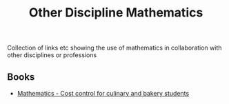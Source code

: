 ﻿---
backlinks:
- title: Teaching Mathematics
  url: /sense/Teaching/Mathematics/teaching-mathematics.html
tags: mathematics, teaching-mathematics
title: Other Discipline Mathematics
type: index
---
Collection of links etc showing the use of mathematics in collaboration with other disciplines or professions

## Books

- [Mathematics - Cost control for culinary and bakery students](https://openwa.pressbooks.pub/culinarymath/front-matter/introduction/)